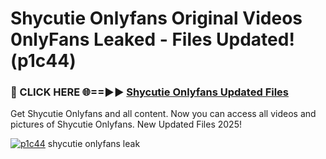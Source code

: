 # Shycutie Onlyfans Original Videos 0nlyFans Leaked - Files Updated! (p1c44)

<h3>🔴 CLICK HERE 🌐==►► <a href="https://tinyurl.com/3hn5wdd3" rel="nofollow">Shycutie Onlyfans Updated Files</a></h3>

Get Shycutie Onlyfans and all content. Now you can access all videos and pictures of Shycutie Onlyfans. New Updated Files 2025!

[![p1c44](https://i.imgur.com/4HnBqBT.gif)](https://tinyurl.com/3hn5wdd3)
shycutie onlyfans leak